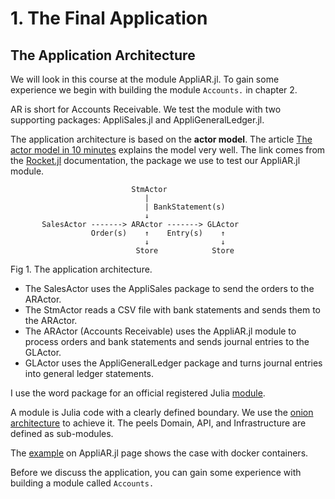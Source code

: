 # 1. The Final Application

## The Application Architecture

We will look in this course at the module AppliAR.jl. To gain some experience we begin with building the module `Accounts.` in chapter 2.

AR is short for Accounts Receivable. We test the module with two supporting packages: AppliSales.jl and AppliGeneralLedger.jl.

The application architecture is based on the **actor model**. The article [The actor model in 10 minutes](https://www.brianstorti.com/the-actor-model/) explains the model very well. The link comes from the [Rocket.jl](https://biaslab.github.io/Rocket.jl/stable/) documentation, the package we use to test our AppliAR.jl module.

```
                           StmActor
                              |
                              | BankStatement(s)
                              ↓       
       SalesActor -------> ARActor -------> GLActor
                  Order(s)    ↑    Entry(s)    ↑
                              ↓                ↓
                            Store            Store
```
Fig 1. The application architecture.

- The SalesActor uses the AppliSales package to send the orders to the ARActor.
- The StmActor reads a CSV file with bank statements and sends them to the ARActor.
- The ARActor (Accounts Receivable) uses the AppliAR.jl module to process orders and bank statements and sends journal entries to the GLActor.
- GLActor uses the AppliGeneralLedger package and turns journal entries into general ledger statements.

I use the word package for an official registered Julia [module](https://docs.julialang.org/en/v1/base/base/#module).

A module is Julia code with a clearly defined boundary. We use the [onion architecture](https://www.thinktocode.com/2018/08/16/onion-architecture/) to achieve it. The peels Domain, API, and Infrastructure are defined as sub-modules.

The [example](https://www.appligate.nl/AppliAR.jl/stable/chapter4/) on AppliAR.jl page shows the case with docker containers.

Before we discuss the application, you can gain some experience with building a module called `Accounts.`
